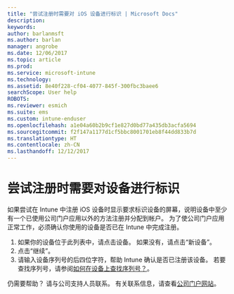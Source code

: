 ```yaml
---
title: "尝试注册时需要对 iOS 设备进行标识 | Microsoft Docs"
description: 
keywords: 
author: barlanmsft
ms.author: barlan
manager: angrobe
ms.date: 12/06/2017
ms.topic: article
ms.prod: 
ms.service: microsoft-intune
ms.technology: 
ms.assetid: 8e40f228-cf04-4077-845f-300fbc3baee6
searchScope: User help
ROBOTS: 
ms.reviewer: esmich
ms.suite: ems
ms.custom: intune-enduser
ms.openlocfilehash: a1e04a60b2b9cf1e827d0bd77a435db3acfa5694
ms.sourcegitcommit: f2f147a1177d1cf5bbc8001701eb8f44dd833b7d
ms.translationtype: HT
ms.contentlocale: zh-CN
ms.lasthandoff: 12/12/2017
---
```

# <a name="you-need-to-identify-your-device-when-youre-trying-to-enroll"></a>尝试注册时需要对设备进行标识

如果尝试在 Intune 中注册 iOS 设备时显示要求标识设备的屏幕，说明设备中至少有一个已使用公司门户应用以外的方法注册并分配到帐户。 为了使公司门户应用正常工作，必须确认你使用的设备是否已在 Intune 中完成注册。

1. 如果你的设备位于此列表中，请点击设备。 如果没有，请点击“新设备”。
2. 点击“继续”。
3. 请输入设备序列号的后四位字符，帮助 Intune 确认是否已注册该设备。 若要查找序列号，请参阅[如何在设备上查找序列号？](how-do-i-find-the-serial-number-on-my-device-ios.md)。

仍需要帮助？ 请与公司支持人员联系。 有关联系信息，请查看[公司门户网站](https://portal.manage.microsoft.com#HelpDeskDialog)。
